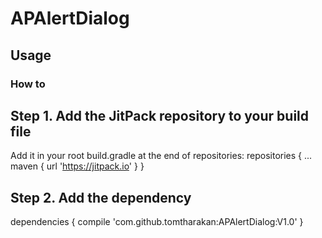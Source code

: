 # APAlertDialog

## Usage

### How to

## Step 1. Add the JitPack repository to your build file
Add it in your root build.gradle at the end of repositories:
repositories {
		...
		maven { url 'https://jitpack.io' }
}
    
 ## Step 2. Add the dependency
 dependencies {
	        compile 'com.github.tomtharakan:APAlertDialog:V1.0'
	}
